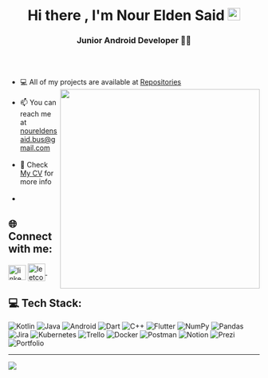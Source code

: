 <h1 align="center">Hi there , I'm Nour Elden Said <img src="https://media.giphy.com/media/hvRJCLFzcasrR4ia7z/giphy.gif" width="25"> </h1>
<h3 align="center">Junior Android Developer 👨‍💻 </h3>



<br><br> 
- 💻 All of my projects are available at [Repositories](https://github.com/noureldensaid?tab=repositories)  <img  align="right" src= "https://user-images.githubusercontent.com/93207605/235039871-3b441576-6068-4c3a-b597-fe0c40083806.gif" width ="400px" ></img> <br><br> 
- 📫 You can reach me at noureldensaid.bus@gmail.com<br><br> 
- 📄 Check [My CV](https://drive.google.com/file/d/1PMoYIpAQoNPlAZoXzcXBAg10n2EUFSgE/view) for more info <br><br> 
- 
 ## 🌐 Connect with me:

<p align="left">
<a href="https://linkedin.com/in/noureldensaid" target="blank"><img align="center"
src="https://raw.githubusercontent.com/rahuldkjain/github-profile-readme-generator/master/src/images/icons/Social/linked-in-alt.svg"
alt="linkedIn" height="30" width="35px" /></a>
   <a href="https://leetcode.com/nourmorgan01/" target="_blank">
    <img align="center" alt="leetcode | GitHub" width="35px" src="https://user-images.githubusercontent.com/93207605/235032353-6061a726-e619-4c1c-b311-f71571a059bd.png" />
  </a> &nbsp;&nbsp;
</p>


## 💻 Tech Stack:
![Kotlin](https://img.shields.io/badge/kotlin-000000.svg?style=for-the-badge&logo=kotlin&logoColor=Red) ![Java](https://img.shields.io/badge/java-%23ED8B00.svg?style=for-the-badge&logo=java&logoColor=white) ![Android](https://img.shields.io/badge/Android-000000.svg?style=for-the-badge&logo=Android&logoColor=White) ![Dart](https://img.shields.io/badge/dart-%230175C2.svg?style=for-the-badge&logo=dart&logoColor=white) ![C++](https://img.shields.io/badge/c++-%2300599C.svg?style=for-the-badge&logo=c%2B%2B&logoColor=white) ![Flutter](https://img.shields.io/badge/Flutter-%2302569B.svg?style=for-the-badge&logo=Flutter&logoColor=white)  ![NumPy](https://img.shields.io/badge/numpy-%23013243.svg?style=for-the-badge&logo=numpy&logoColor=white) ![Pandas](https://img.shields.io/badge/pandas-%23150458.svg?style=for-the-badge&logo=pandas&logoColor=white) ![Jira](https://img.shields.io/badge/jira-%230A0FFF.svg?style=for-the-badge&logo=jira&logoColor=white) ![Kubernetes](https://img.shields.io/badge/kubernetes-%23326ce5.svg?style=for-the-badge&logo=kubernetes&logoColor=white) ![Trello](https://img.shields.io/badge/Trello-%23026AA7.svg?style=for-the-badge&logo=Trello&logoColor=white) ![Docker](https://img.shields.io/badge/docker-%230db7ed.svg?style=for-the-badge&logo=docker&logoColor=white) ![Postman](https://img.shields.io/badge/Postman-FF6C37?style=for-the-badge&logo=postman&logoColor=white) ![Notion](https://img.shields.io/badge/Notion-%23000000.svg?style=for-the-badge&logo=notion&logoColor=white) ![Prezi](https://img.shields.io/badge/Prezi-%23000000.svg?style=for-the-badge&logo=Prezi&logoColor=white) ![Portfolio](https://img.shields.io/badge/Portfolio-%23000000.svg?style=for-the-badge&logo=firefox&logoColor=#FF7139)



---
[![](https://visitcount.itsvg.in/api?id=noureldensaid&icon=0&color=0)](https://visitcount.itsvg.in)

<!-- Proudly created with GPRM ( https://gprm.itsvg.in ) -->
